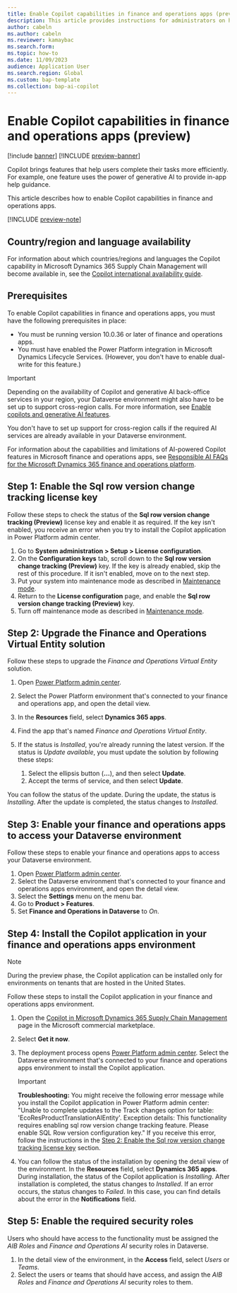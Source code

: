 ```yaml
---
title: Enable Copilot capabilities in finance and operations apps (preview)
description: This article provides instructions for administrators on how to enable Copilot capabilities in finance and operations apps
author: cabeln
ms.author: cabeln
ms.reviewer: kamaybac
ms.search.form:
ms.topic: how-to
ms.date: 11/09/2023
audience: Application User
ms.search.region: Global
ms.custom: bap-template
ms.collection: bap-ai-copilot
---
```


# Enable Copilot capabilities in finance and operations apps (preview)

[!include [banner](../includes/banner.md)]
[!INCLUDE [preview-banner](../../../supply-chain/includes/preview-banner.md)]

Copilot brings features that help users complete their tasks more efficiently. For example, one feature uses the power of generative AI to provide in-app help guidance.

This article describes how to enable Copilot capabilities in finance and operations apps.

[!INCLUDE [preview-note](../../../supply-chain/includes/preview-note.md)]

## Country/region and language availability

For information about which countries/regions and languages the Copilot capability in Microsoft Dynamics 365 Supply Chain Management will become available in, see the [Copilot international availability guide](https://dynamics.microsoft.com/availability-reports/copilotreport/).

## Prerequisites

To enable Copilot capabilities in finance and operations apps, you must have the following prerequisites in place:

- You must be running version 10.0.36 or later of finance and operations apps.
- You must have enabled the Power Platform integration in Microsoft Dynamics Lifecycle Services. (However, you don't have to enable dual-write for this feature.)

> [!IMPORTANT]
> Depending on the availability of Copilot and generative AI back-office services in your region, your Dataverse environment might also have to be set up to support cross-region calls. For more information, see [Enable copilots and generative AI features](/power-platform/admin/geographical-availability-copilot).
>
> You don't have to set up support for cross-region calls if the required AI services are already available in your Dataverse environment.
>
> For information about the capabilities and limitations of AI-powered Copilot features in Microsoft finance and operations apps, see [Responsible AI FAQs for the Microsoft Dynamics 365 finance and operations platform](../responsible-ai/responsible-ai-overview.md).

## <a name="enable-sql-key"></a>Step 1: Enable the Sql row version change tracking license key

Follow these steps to check the status of the **Sql row version change tracking (Preview)** license key and enable it as required. If the key isn't enabled, you receive an error when you try to install the Copilot application in Power Platform admin center.

1. Go to **System administration \> Setup \> License configuration**.
1. On the **Configuration keys** tab, scroll down to the **Sql row version change tracking (Preview)** key. If the key is already enabled, skip the rest of this procedure. If it isn't enabled, move on to the next step.
1. Put your system into maintenance mode as described in [Maintenance mode](../sysadmin/maintenance-mode.md).
1. Return to the **License configuration** page, and enable the **Sql row version change tracking (Preview)** key.
1. Turn off maintenance mode as described in [Maintenance mode](../sysadmin/maintenance-mode.md).

## Step 2: Upgrade the Finance and Operations Virtual Entity solution

Follow these steps to upgrade the *Finance and Operations Virtual Entity* solution.

1. Open [Power Platform admin center](https://admin.powerplatform.microsoft.com/).
1. Select the Power Platform environment that's connected to your finance and operations app, and open the detail view.
1. In the **Resources** field, select **Dynamics 365 apps**.
1. Find the app that's named *Finance and Operations Virtual Entity*.
1. If the status is *Installed*, you're already running the latest version. If the status is *Update available*, you must update the solution by following these steps:

    1. Select the ellipsis button (**&hellip;**), and then select **Update**.
    1. Accept the terms of service, and then select **Update**.

You can follow the status of the update. During the update, the status is *Installing*. After the update is completed, the status changes to *Installed*.

## Step 3: Enable your finance and operations apps to access your Dataverse environment

Follow these steps to enable your finance and operations apps to access your Dataverse environment.

1. Open [Power Platform admin center](https://admin.powerplatform.microsoft.com/).
1. Select the Dataverse environment that's connected to your finance and operations apps environment, and open the detail view.
1. Select the **Settings** menu on the menu bar.
1. Go to **Product \> Features**.
1. Set **Finance and Operations in Dataverse** to *On*.

## Step 4: Install the Copilot application in your finance and operations apps environment

> [!NOTE]
> During the preview phase, the Copilot application can be installed only for environments on tenants that are hosted in the United States.

Follow these steps to install the Copilot application in your finance and operations apps environment.

1. Open the [Copilot in Microsoft Dynamics 365 Supply Chain Management](https://aka.ms/dynamicsfnocopilot_scmaiapp) page in the Microsoft commercial marketplace.
1. Select **Get it now**.
1. The deployment process opens [Power Platform admin center](https://admin.powerplatform.microsoft.com/). Select the Dataverse environment that's connected to your finance and operations apps environment to install the Copilot application.

    > [!IMPORTANT]
    > **Troubleshooting:** You might receive the following error message while you install the Copilot application in Power Platform admin center: "Unable to complete updates to the Track changes option for table: 'EcoResProductTranslationAIEntity'. Exception details: This functionality requires enabling sql row version change tracking feature. Please enable SQL Row version configuration key." If you receive this error, follow the instructions in the [Step 2: Enable the Sql row version change tracking license key](#enable-sql-key) section.

1. You can follow the status of the installation by opening the detail view of the environment. In the **Resources** field, select **Dynamics 365 apps**. During installation, the status of the Copilot application is *Installing*. After installation is completed, the status changes to *Installed*. If an error occurs, the status changes to *Failed*. In this case, you can find details about the error in the **Notifications** field.

## Step 5: Enable the required security roles

Users who should have access to the functionality must be assigned the *AIB Roles* and *Finance and Operations AI* security roles in Dataverse.

1. In the detail view of the environment, in the **Access** field, select *Users* or *Teams*.
2. Select the users or teams that should have access, and assign the *AIB Roles* and *Finance and Operations AI* security roles to them.
